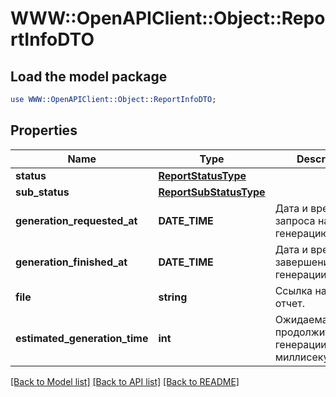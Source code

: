 # WWW::OpenAPIClient::Object::ReportInfoDTO

## Load the model package
```perl
use WWW::OpenAPIClient::Object::ReportInfoDTO;
```

## Properties
Name | Type | Description | Notes
------------ | ------------- | ------------- | -------------
**status** | [**ReportStatusType**](ReportStatusType.md) |  | 
**sub_status** | [**ReportSubStatusType**](ReportSubStatusType.md) |  | [optional] 
**generation_requested_at** | **DATE_TIME** | Дата и время запроса на генерацию. | 
**generation_finished_at** | **DATE_TIME** | Дата и время завершения генерации. | [optional] 
**file** | **string** | Ссылка на готовый отчет. | [optional] 
**estimated_generation_time** | **int** | Ожидаемая продолжительность генерации в миллисекундах. | [optional] 

[[Back to Model list]](../README.md#documentation-for-models) [[Back to API list]](../README.md#documentation-for-api-endpoints) [[Back to README]](../README.md)


